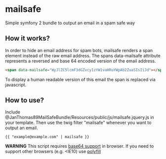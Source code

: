 mailsafe
========

Simple symfony 2 bundle to output an email in a spam safe way

How it works?
----
In order to hide an email address for spam bots, mailsafe renders a span element instead of the raw email address.
The spans data-mailsafe attribute represents a reversed and base 64 encoded version of the email address.

```html
<span data-mailsafe="WyJlZC5lcmF3dGZvcy1zYW1vaHRuYWpAb2ZuaSIsIiJd"></span>
```

To display a human readable version of this email the span is replaced via javascript.


How to use?
----
Include @JanThomas89MailSafeBundle/Resources/public/js/mailsafe.jquery.js in your template.
Then use the twig filter "mailsafe" whenever you want to output an email.

```twig
{{ "example@example.com" | mailsafe }}
```

__WARNING__ This script requires [base64 support](http://caniuse.com/#feat=atob-btoa) in browser. If you need to support other browsers (e.g. <IE10) use [polyfill](https://github.com/davidchambers/Base64.js)
